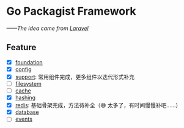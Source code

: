 # Go Packagist Framework

_——The idea came from [Laravel](https://github.com/laravel)_

## Feature

- [x] [foundation](./foundation)
- [x] [config](./config)
- [x] [support](./support): 常用组件完成，更多组件以迭代形式补充
- [ ] [filesystem](./filesystem)
- [ ] [cache](./cache)
- [x] [hashing](./hashing)
- [x] [redis](./redis): 基础骨架完成，方法待补全（😅 太多了，有时间慢慢补吧……）
- [x] [database](./database)
- [ ] [events](./events)
